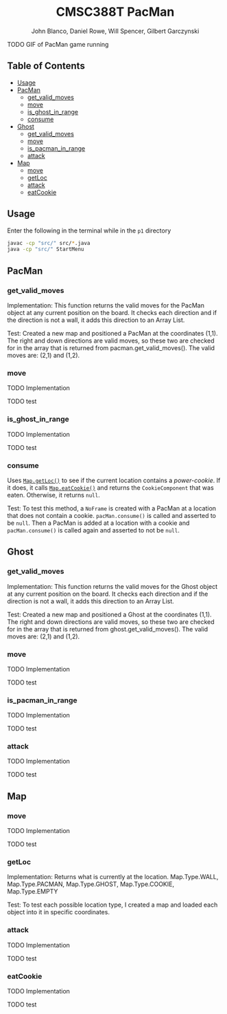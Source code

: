 <h1 align="center">CMSC388T PacMan</h1>

<p align="center">John Blanco, Daniel Rowe, Will Spencer, Gilbert Garczynski<p>

TODO GIF of PacMan game running

## Table of Contents <!-- omit in toc -->

- [Usage](#usage)
- [PacMan](#pacman)
  - [get_valid_moves](#get_valid_moves)
  - [move](#move)
  - [is_ghost_in_range](#is_ghost_in_range)
  - [consume](#consume)
- [Ghost](#ghost)
  - [get_valid_moves](#get_valid_moves-1)
  - [move](#move-1)
  - [is_pacman_in_range](#is_pacman_in_range)
  - [attack](#attack)
- [Map](#map)
  - [move](#move-2)
  - [getLoc](#getloc)
  - [attack](#attack-1)
  - [eatCookie](#eatcookie)

## Usage

Enter the following in the terminal while in the `p1` directory

```bash
javac -cp "src/" src/*.java
java -cp "src/" StartMenu
```

## PacMan

### get_valid_moves

Implementation: 
This function returns the valid moves for the PacMan object at any current position on the board.  It checks each direction and if the direction is not a wall, it adds this direction to an Array List. 

Test:
Created a new map and positioned a PacMan at the coordinates (1,1).  The right and down directions are valid moves, so these two are checked for in the array that is returned from pacman.get_valid_moves().  The valid moves are: (2,1) and (1,2).


### move

TODO Implementation

TODO test

### is_ghost_in_range

TODO Implementation

TODO test

### consume

Uses [`Map.getLoc()`](#getloc) to see if the current location contains a *power-cookie*. If it does, it calls [`Map.eatCookie()`](#eatcookie) and returns the `CookieComponent` that was eaten. Otherwise, it returns `null`.

Test:
To test this method, a `NoFrame` is created with a PacMan at a location that does not contain a cookie. `pacMan.consume()` is called and asserted to be `null`. Then a PacMan is added at a location with a cookie and `pacMan.consume()` is called again and asserted to not be `null`.

## Ghost

### get_valid_moves

Implementation:
This function returns the valid moves for the Ghost object at any current position on the board.  It checks each direction and if the direction is not a wall, it adds this direction to an Array List. 

Test:
Created a new map and positioned a Ghost at the coordinates (1,1).  The right and down directions are valid moves, so these two are checked for in the array that is returned from ghost.get_valid_moves().  The valid moves are: (2,1) and (1,2).


### move

TODO Implementation

TODO test

### is_pacman_in_range

TODO Implementation

TODO test

### attack

TODO Implementation

TODO test

## Map

### move

TODO Implementation

TODO test

### getLoc

Implementation:
Returns what is currently at the location.  Map.Type.WALL, Map.Type.PACMAN, Map.Type.GHOST, Map.Type.COOKIE, Map.Type.EMPTY

Test:
To test each possible location type, I created a map and loaded each object into it in specific coordinates.  


### attack

TODO Implementation

TODO test

### eatCookie

TODO Implementation

TODO test
